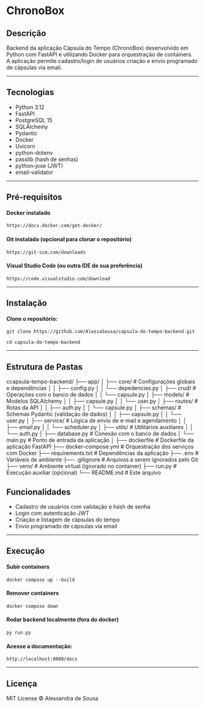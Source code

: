 # ChronoBox

## Descrição

Backend da aplicação Cápsula do Tempo (ChronoBox) desenvolvido em Python com FastAPI e utilizando Docker para orquestração de containers.  
A aplicação permite cadastro/login de usuários criação e envio programado de cápsulas via email.

---

## Tecnologias

- Python 3.12  
- FastAPI  
- PostgreSQL 15  
- SQLAlchemy  
- Pydantic  
- Docker 
- Uvicorn  
- python-dotenv  
- passlib (hash de senhas)  
- python-jose (JWT)  
- email-validator  

---

## Pré-requisitos

#### Docker instalado 
    https://docs.docker.com/get-docker/ 

#### Git instalado (opcional para clonar o repositório)
    https://git-scm.com/downloads
#### Visual Studio Code (ou outra IDE de sua preferência)
    https://code.visualstudio.com/download

---

## Instalação

#### Clone o repositório:  
    git clone https://github.com/AlessaSousa/capsula-do-tempo-backend.git

    cd capsula-do-tempo-backend

---

## Estrutura de Pastas
ccapsula-tempo-backend/
├── app/
│   ├── core/                 # Configurações globais e dependências
│   │   ├── config.py
│   │   └── depedencies.py
│   ├── crud/                 # Operações com o banco de dados
│   │   └── capsule.py
│   ├── models/               # Modelos SQLAlchemy
│   │   ├── capsule.py
│   │   └── user.py
│   ├── routes/               # Rotas da API
│   │   ├── auth.py
│   │   └── capsule.py
│   ├── schemas/              # Schemas Pydantic (validação de dados)
│   │   ├── capsule.py
│   │   └── user.py
│   ├── service/              # Lógica de envio de e-mail e agendamento
│   │   ├── email.py
│   │   └── scheduler.py
│   ├── utils/                # Utilitários auxiliares
│   │   └── auth.py
│   ├── database.py           # Conexão com o banco de dados
│   └── main.py               # Ponto de entrada da aplicação
│
├── dockerfile                # Dockerfile da aplicação FastAPI
├── docker-compose.yml        # Orquestração dos serviços com Docker
├── requirements.txt          # Dependências da aplicação
├── .env                      # Variáveis de ambiente
├── .gitignore                # Arquivos a serem ignorados pelo Git
├── venv/                     # Ambiente virtual (ignorado no container)
├── run.py                    # Execução auxiliar (opcional)
└── README.md                 # Este arquivo

## Funcionalidades
- Cadastro de usuários com validação e hash de senha
- Login com autenticação JWT
- Criação e listagem de cápsulas do tempo
- Envio programado de cápsulas via email 

---

## Execução
#### Subir containers
    docker compose up --build
#### Remover containers
    docker compose down
#### Rodar backend localmente (fora do docker)
    py run.py
#### Acesse a documentação: 
    http://localhost:8000/docs

---

## Licença
MIT License © Alessandra de Sousa